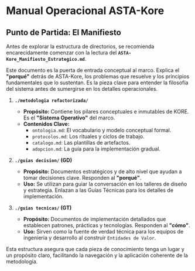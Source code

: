 # Manual Operacional ASTA-Kore

## Punto de Partida: El Manifiesto

Antes de explorar la estructura de directorios, se recomienda encarecidamente comenzar con la lectura del **`ASTA-Kore_Manifiesto_Estrategico.md`**. 

Este documento es la puerta de entrada conceptual al marco. Explica el **"porqué"** detrás de ASTA-Kore, los problemas que resuelve y los principios fundamentales que lo sustentan. Es la pieza clave para entender la filosofía del sistema antes de sumergirse en los detalles operacionales.

1. **`./metodologia refactorizada/`**
    * **Propósito:** Contiene los pilares conceptuales e inmutables de KORE. Es el **"Sistema Operativo"** del marco.
    * **Contenidos Clave:**
        * `ontologia.md`: El vocabulario y modelo conceptual formal.
        * `protocolos.md`: Los rituales y ciclos de trabajo.
        * `catalogo.md`: Las plantillas de artefactos.
        * `adopcion.md`: La guía para la implementación gradual.

2. **`./guias decision/` (GD)**
    * **Propósito:** Documentos estratégicos y de alto nivel que ayudan a tomar decisiones clave. Responden al **"porqué"**.
    * **Uso:** Se utilizan para guiar la conversación en los talleres de diseño y estrategia. Enlazan a las Guías Técnicas para los detalles de implementación.

3. **`./guias tecnicas/` (GT)**
    * **Propósito:** Documentos de implementación detallados que establecen patrones, prácticas y tecnologías. Responden al **"cómo"**.
    * **Uso:** Sirven como la fuente de verdad técnica para los equipos de ingeniería y desarrollo al construir `Entidades de Valor`.

Esta estructura asegura que cada pieza de conocimiento tenga un lugar y un propósito claro, facilitando la navegación y la aplicación coherente de la metodología.
